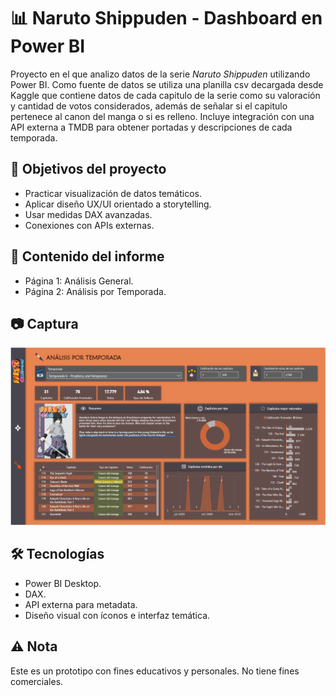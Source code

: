 # 📊 Naruto Shippuden - Dashboard en Power BI

Proyecto en el que analizo datos de la serie *Naruto Shippuden* utilizando Power BI. Como fuente de datos se utiliza una planilla csv decargada desde Kaggle que contiene datos de cada capitulo de la serie como su valoración y cantidad de votos considerados, además de señalar si el capitulo pertenece al canon del manga o si es relleno. Incluye integración con una API externa a TMDB para obtener portadas y descripciones de cada temporada.

## 🎯 Objetivos del proyecto
- Practicar visualización de datos temáticos.
- Aplicar diseño UX/UI orientado a storytelling.
- Usar medidas DAX avanzadas.
- Conexiones con APIs externas.

## 🧩 Contenido del informe
- Página 1: Análisis General.
- Página 2: Análisis por Temporada.

## 📷 Captura
![preview](./imgs/muestra2.png)

## 🛠️ Tecnologías
- Power BI Desktop.
- DAX.
- API externa para metadata.
- Diseño visual con íconos e interfaz temática.

## ⚠️ Nota
Este es un prototipo con fines educativos y personales. No tiene fines comerciales.

